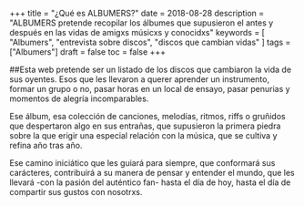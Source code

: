 +++
title = "¿Qué es ALBUMERS?"
date = 2018-08-28
description = "ALBUMERS pretende recopilar los álbumes que supusieron el antes y después en las vidas de amigxs músicxs y conocidxs"
keywords = [
  "Albumers",
  "entrevista sobre discos",
  "discos que cambian vidas"
]
tags = ["Albumers"]
draft = false
toc = false
+++  
<p>##Esta web pretende ser un listado de los discos que cambiaron la vida de sus oyentes. Esos que les llevaron a querer aprender un instrumento, formar un grupo o no, pasar horas en un local de ensayo, pasar penurias y momentos de alegría incomparables.</p>

<p>Ese álbum, esa colección de canciones, melodías, ritmos, riffs o gruñidos que despertaron algo en sus entrañas, que supusieron la primera piedra sobre la que erigir una especial relación con la música, que se cultiva y refina año tras año.</p>

<p>Ese camino iniciático que les guiará para siempre, que conformará sus carácteres, contribuirá a su manera de pensar y entender el mundo, que les llevará -con la pasión del auténtico fan- hasta el día de hoy, hasta el día de compartir sus gustos con nosotrxs.</p>

